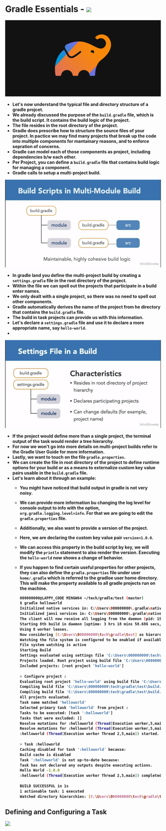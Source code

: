 <p align="justify">
<strong>

# Gradle Essentials - <img src="https://img.shields.io/badge/Gradle-02303A?style=for-the-badge&logo=Gradle&logoColor=white">

![](https://github.com/amandewatnitrr/gradle-tutorial/blob/master/imgs/gradle3.png)

- Let's now understand the typical file and directory structure of a gradle projcet.
- We already discussed the purpose of the `build.gradle` file, which is the build script. It contains the build logic of the project.
- The file resides in the root directory of the project.
- Gradle does prescribe how to structure the source files of your project. In pactice we may find many projects that break up the code into multiple components for mantainary reasons, and to enforce sepration of concerns.
- Gradle can model each of those components as project, including dependencies b/w each other.
- Per Project, you can define a `build.gradle` file that contains build logic for managing a component.
- Gradle calls to setup a multi-project build.

<img src="https://github.com/amandewatnitrr/gradle-tutorial/blob/master/imgs/code-example-4.png">

- In gradle land you define the multi-project build by creating a `settings.gradle` file in the root directory of the project.
- Within the file we can spell out the projects that participate in a build enter names.
- We only dealt with a single project, so there was no need to spell out other components.
- Gradle automatically derives the name of the project from he directory that contains the `build.gradle` file.
- The build in task projects can provide us with this information.
- Let's declare a `settings.gradle` file and use it to declare a more appropriate name, say `hello-world`.
- 

<img src="https://github.com/amandewatnitrr/gradle-tutorial/blob/master/imgs/code-example-5.png">

- If the project would define more than a single project, the terminal output of the task would render a tree hierarchy.
- For now we won't go into more details on multi-project builds refer to the Gradle User Guide for more information.
- Lastly, we want to touch on the file `gradle.properties`.
- We can create the file in root directory of the project to define runtime options for your build or as a means to externalize custom key value pairs usable in the `build.gradle` file.
- Let's learn about it through an example:
  - You might have noticed that build output in gradle is not very noisy.
  - We can provide more information bu changing the log level for console output to  info with the option, `org.gradle.logging.level=info`. For that we are going to edit the `gradle.properties` file.
  - Additionally, we also want to provide a version of the project.
  - Here, we are declaring the custom key value pair `version=1.0.0`.
  - We can access this property in the build script by key, we will modify the `println` statement to also render the version. Executing the `hello-world` now shows a change of behavior.
  - If you happen to find certain useful properties for other projects, they can also define the `gradle.properties` file under user `home/.gradle` which is referred to the gradloe user home directory. This will make the property available to all gradle projects run on the machine.

    ```bash
    000000000@LAPPY_CODE MINGW64 ~/tech/gradle/test (master)
    $ gradle helloworld
    Initialized native services in: C:\Users\000000000\.gradle\native
    Initialized jansi services in: C:\Users\000000000\.gradle\native
    The client will now receive all logging from the daemon (pid: 15500). The daemon log file: C:\Users\000000000\.gradle\daemon\7.5.1\daemon-15500.out.log
    Starting 8th build in daemon [uptime: 3 hrs 18 mins 58.686 secs, performance: 100%, non-heap usage: 18% of 256 MiB]
    Using 8 worker leases.
    Now considering [C:\Users\000000000\tech\gradle\test] as hierarchies to watch
    Watching the file system is configured to be enabled if available
    File system watching is active
    Starting Build
    Settings evaluated using settings file 'C:\Users\000000000\tech\gradle\test\settings.gradle'.
    Projects loaded. Root project using build file 'C:\Users\000000000\tech\gradle\test\build.gradle'.
    Included projects: [root project 'hello-world']

    > Configure project :
    Evaluating root project 'hello-world' using build file 'C:\Users\000000000\tech\gradle\test\build.gradle'.
    Compiling build file 'C:\Users\000000000\tech\gradle\test\build.gradle' using SubsetScriptTransformer.
    Compiling build file 'C:\Users\000000000\tech\gradle\test\build.gradle' using BuildScriptTransformer.
    All projects evaluated.
    Task name matched 'helloworld'
    Selected primary task 'helloworld' from project :
    Tasks to be executed: [task ':helloworld']
    Tasks that were excluded: []
    Resolve mutations for :helloworld (Thread[Execution worker,5,main]) started.
    Resolve mutations for :helloworld (Thread[Execution worker,5,main]) completed. Took 0.0 secs.
    :helloworld (Thread[Execution worker Thread 2,5,main]) started.

    > Task :helloworld
    Caching disabled for task ':helloworld' because:
    Build cache is disabled
    Task ':helloworld' is not up-to-date because:
    Task has not declared any outputs despite executing actions.
    Hello World -1.0.0
    :helloworld (Thread[Execution worker Thread 2,5,main]) completed. Took 0.019 secs.

    BUILD SUCCESSFUL in 1s
    1 actionable task: 1 executed
    Watched directory hierarchies: [C:\Users\000000000\tech\gradle\test]
    ```

## Defining and Configuring a Task

![](![](https://github.com/amandewatnitrr/gradle-tutorial/blob/master/imgs/gradle18.png)
)

</strong>
</p>